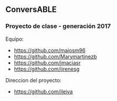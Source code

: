 ## ConversABLE

### Proyecto de clase - generación 2017

Equipo:
* https://github.com/majosm96
* https://github.com/Marymartinezb
* https://github.com/jmaciasr
* https://github.com/iirenesg

Direccion del proyecto: 
* https://github.com/jleiva
